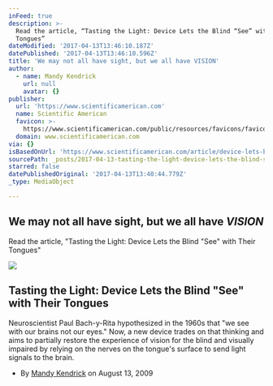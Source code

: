 ```yaml
---
inFeed: true
description: >-
  Read the article, “Tasting the Light: Device Lets the Blind “See” with Their
  Tongues”
dateModified: '2017-04-13T13:46:10.187Z'
datePublished: '2017-04-13T13:46:10.596Z'
title: 'We may not all have sight, but we all have VISION'
author:
  - name: Mandy Kendrick
    url: null
    avatar: {}
publisher:
  url: 'https://www.scientificamerican.com'
  name: Scientific American
  favicon: >-
    https://www.scientificamerican.com/public/resources/favicons/favicon-2bdc20b6b8b461ae319099c48d4f62d0.ico
  domain: www.scientificamerican.com
via: {}
isBasedOnUrl: 'https://www.scientificamerican.com/article/device-lets-blind-see-with-tongues/'
sourcePath: _posts/2017-04-13-tasting-the-light-device-lets-the-blind-see-with-their-to.md
starred: false
datePublishedOriginal: '2017-04-13T13:40:44.779Z'
_type: MediaObject

---
```

## We may not all have sight, but we all have _VISION_

Read the article, "Tasting the Light: Device Lets the Blind "See" with Their Tongues"

<article style=""><img src="https://s3-us-west-2.amazonaws.com/the-grid-img/p/674776f8a23d25edf947270c1061fded1f47e238.jpg" /><h1>Tasting the Light: Device Lets the Blind "See" with Their Tongues</h1><p>Neuroscientist Paul Bach-y-Rita hypothesized in the 1960s that "we see with our brains not our eyes." Now, a new device trades on that thinking and aims to partially restore the experience of vision for the blind and visually impaired by relying on the nerves on the tongue's surface to send light signals to the brain.</p></article>

* By [Mandy Kendrick][0] on August 13, 2009

[0]: https://www.scientificamerican.com/author/mandy-kendrick/